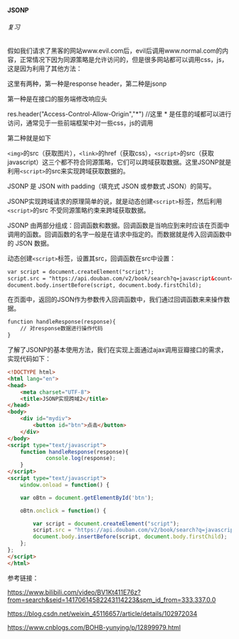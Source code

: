 #### JSONP

###### 复习

假如我们请求了黑客的网站www.evil.com后，evil后调用www.normal.com的内容，正常情况下因为同源策略是允许访问的，但是很多网站都可以调用css，js，这是因为利用了其他方法：

这里有两种，第一种是response header，第二种是jsonp

第一种是在接口的服务端修改响应头

res.header("Access-Control-Allow-Origin","*")   //这里 * 是任意的域都可以进行访问，通常见于一些前端框架中对一些css，js的调用

第二种就是如下



`<img>`的src（获取图片），`<link>`的href（获取css），`<script>`的src（获取javascript）这三个都不符合同源策略，它们可以跨域获取数据。这里JSONP就是利用`<script>`的src来实现跨域获取数据的。

JSONP 是 JSON with padding（填充式 JSON 或参数式 JSON）的简写。

JSONP实现跨域请求的原理简单的说，就是动态创建`<script>`标签，然后利用`<script>`的src 不受同源策略约束来跨域获取数据。

JSONP 由两部分组成：回调函数和数据。回调函数是当响应到来时应该在页面中调用的函数。回调函数的名字一般是在请求中指定的。而数据就是传入回调函数中的 JSON 数据。

动态创建`<script>`标签，设置其src，回调函数在src中设置：

```html
var script = document.createElement("script");
script.src = "https://api.douban.com/v2/book/search?q=javascript&count=1&callback=handleResponse";
document.body.insertBefore(script, document.body.firstChild);
```

在页面中，返回的JSON作为参数传入回调函数中，我们通过回调函数来来操作数据。

```html
function handleResponse(response){
    // 对response数据进行操作代码
}
```

了解了JSONP的基本使用方法，我们在实现上面通过ajax调用豆瓣接口的需求，实现代码如下：

```html
<!DOCTYPE html>
<html lang="en">
<head>
    <meta charset="UTF-8">
    <title>JSONP实现跨域2</title>
</head>
<body>
    <div id="mydiv">
        <button id="btn">点击</button>
    </div>
</body>
<script type="text/javascript">
    function handleResponse(response){
            console.log(response);
    }
</script>
<script type="text/javascript">
    window.onload = function() {

    var oBtn = document.getElementById('btn');

    oBtn.onclick = function() {     

        var script = document.createElement("script");
        script.src = "https://api.douban.com/v2/book/search?q=javascript&count=1&callback=handleResponse";
        document.body.insertBefore(script, document.body.firstChild);   
    };
};
</script>
</html>
```

参考链接：

https://www.bilibili.com/video/BV1Kt411E76z?from=search&seid=14170614582243114223&spm_id_from=333.337.0.0

https://blog.csdn.net/weixin_45116657/article/details/102972034

https://www.cnblogs.com/BOHB-yunying/p/12899979.html



